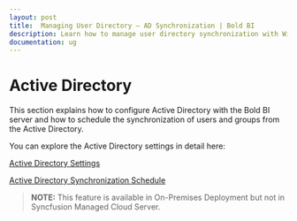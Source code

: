 ```yaml
---
layout: post
title:  Managing User Directory – AD Synchronization | Bold BI
description: Learn how to manage user directory synchronization with Windows Active Directory in Bold BI deployed in your server.
documentation: ug
---
```


# Active Directory

This section explains how to configure Active Directory with the Bold BI server and how to schedule the synchronization of users and groups from the Active Directory.

You can explore the Active Directory settings in detail here:

[Active Directory Settings](/site-administration/user-directory-settings/active-directory/active-directory/)

[Active Directory Synchronization Schedule](/site-administration/user-directory-settings/active-directory/active-directory-synchronization-schedule/)

> **NOTE:** This feature is available in On-Premises Deployment but not in Syncfusion Managed Cloud Server.